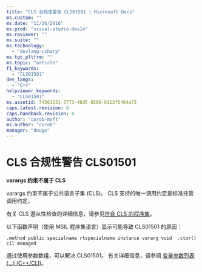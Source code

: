 ```yaml
---
title: "CLS 合规性警告 CLS01501 | Microsoft Docs"
ms.custom: ""
ms.date: "11/16/2016"
ms.prod: "visual-studio-dev14"
ms.reviewer: ""
ms.suite: ""
ms.technology: 
  - "devlang-csharp"
ms.tgt_pltfrm: ""
ms.topic: "article"
f1_keywords: 
  - "CLS01501"
dev_langs: 
  - "C++"
helpviewer_keywords: 
  - "CLS01501"
ms.assetid: 74361331-3773-48d5-8508-0113f5464a75
caps.latest.revision: 6
caps.handback.revision: 6
author: "corob-msft"
ms.author: "corob"
manager: "douge"
---
```

# CLS 合规性警告 CLS01501
**varargs 约束不属于 CLS**  
  
 varargs 约束不属于公共语言子集 \(CLS\)。  CLS 支持的唯一调用约定是标准托管调用约定。  
  
 有关 CLS 遵从性检查的详细信息，请参见[符合 CLS 的程序集](http://msdn.microsoft.com/zh-cn/3320b57e-ea55-4697-a17d-f509a36a3c93)。  
  
 以下函数声明（使用 MSIL 程序集语言）显示可能导致 CLS01501 的原因：  
  
```  
.method public specialname rtspecialname instance vararg void  .ctor() cil managed  
```  
  
 通过使用参数数组，可以解决 CLS01501。  有关详细信息，请参阅 [变量参数列表 \(...\) \(C\+\+\/CLI\)](/visual-cpp/windows/variable-argument-lists-dot-dot-dot-cpp-cli)。